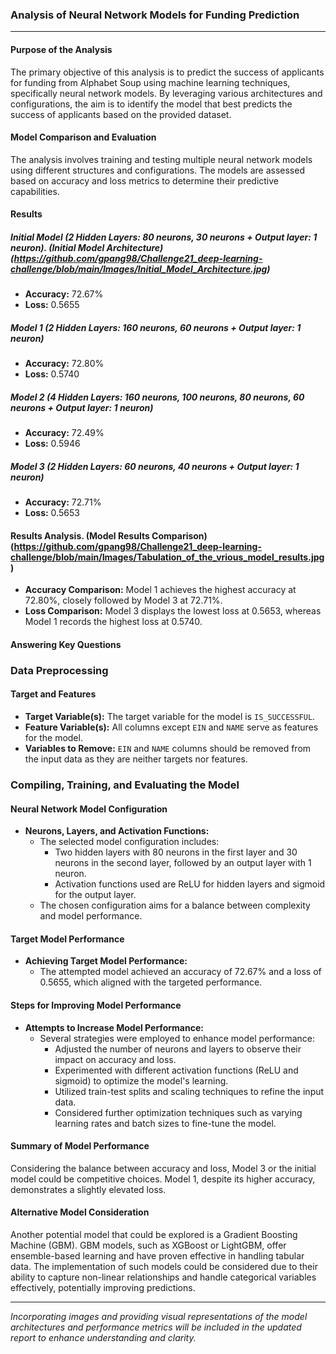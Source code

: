 ### Analysis of Neural Network Models for Funding Prediction

---

#### Purpose of the Analysis

The primary objective of this analysis is to predict the success of applicants for funding from Alphabet Soup using machine learning techniques, specifically neural network models. By leveraging various architectures and configurations, the aim is to identify the model that best predicts the success of applicants based on the provided dataset.

#### Model Comparison and Evaluation

The analysis involves training and testing multiple neural network models using different structures and configurations. The models are assessed based on accuracy and loss metrics to determine their predictive capabilities.

#### Results

##### Initial Model (2 Hidden Layers: 80 neurons, 30 neurons + Output layer: 1 neuron).  (Initial Model Architecture)(https://github.com/gpang98/Challenge21_deep-learning-challenge/blob/main/Images/Initial_Model_Architecture.jpg)

- **Accuracy:** 72.67%
- **Loss:** 0.5655

##### Model 1 (2 Hidden Layers: 160 neurons, 60 neurons + Output layer: 1 neuron)
- **Accuracy:** 72.80%
- **Loss:** 0.5740

##### Model 2 (4 Hidden Layers: 160 neurons, 100 neurons, 80 neurons, 60 neurons + Output layer: 1 neuron)
- **Accuracy:** 72.49%
- **Loss:** 0.5946

##### Model 3 (2 Hidden Layers: 60 neurons, 40 neurons + Output layer: 1 neuron)
- **Accuracy:** 72.71%
- **Loss:** 0.5653

#### Results Analysis.  (Model Results Comparison)(https://github.com/gpang98/Challenge21_deep-learning-challenge/blob/main/Images/Tabulation_of_the_vrious_model_results.jpg)

- **Accuracy Comparison:** Model 1 achieves the highest accuracy at 72.80%, closely followed by Model 3 at 72.71%.
- **Loss Comparison:** Model 3 displays the lowest loss at 0.5653, whereas Model 1 records the highest loss at 0.5740.

#### Answering Key Questions

### Data Preprocessing

#### Target and Features
- **Target Variable(s):** The target variable for the model is `IS_SUCCESSFUL`.
- **Feature Variable(s):** All columns except `EIN` and `NAME` serve as features for the model.
- **Variables to Remove:** `EIN` and `NAME` columns should be removed from the input data as they are neither targets nor features.

### Compiling, Training, and Evaluating the Model

#### Neural Network Model Configuration
- **Neurons, Layers, and Activation Functions:** 
  - The selected model configuration includes:
    - Two hidden layers with 80 neurons in the first layer and 30 neurons in the second layer, followed by an output layer with 1 neuron.
    - Activation functions used are ReLU for hidden layers and sigmoid for the output layer.
  - The chosen configuration aims for a balance between complexity and model performance.

#### Target Model Performance
- **Achieving Target Model Performance:** 
  - The attempted model achieved an accuracy of 72.67% and a loss of 0.5655, which aligned with the targeted performance.
  
#### Steps for Improving Model Performance
- **Attempts to Increase Model Performance:** 
  - Several strategies were employed to enhance model performance:
    - Adjusted the number of neurons and layers to observe their impact on accuracy and loss.
    - Experimented with different activation functions (ReLU and sigmoid) to optimize the model's learning.
    - Utilized train-test splits and scaling techniques to refine the input data.
    - Considered further optimization techniques such as varying learning rates and batch sizes to fine-tune the model.


#### Summary of Model Performance

Considering the balance between accuracy and loss, Model 3 or the initial model could be competitive choices. Model 1, despite its higher accuracy, demonstrates a slightly elevated loss.

#### Alternative Model Consideration

Another potential model that could be explored is a Gradient Boosting Machine (GBM). GBM models, such as XGBoost or LightGBM, offer ensemble-based learning and have proven effective in handling tabular data. The implementation of such models could be considered due to their ability to capture non-linear relationships and handle categorical variables effectively, potentially improving predictions.

---
*Incorporating images and providing visual representations of the model architectures and performance metrics will be included in the updated report to enhance understanding and clarity.*
